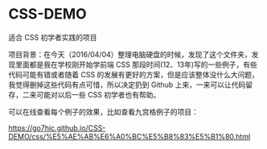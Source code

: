 # CSS-DEMO
适合 CSS 初学者实践的项目

项目背景：在今天（2016/04/04）整理电脑硬盘的时候，发现了这个文件夹，发现里面都是我在学校刚开始学前端 CSS 那段时间(12、13年)写的一些例子，有些代码可能有错或者随着 CSS 的发展有更好的方案，但是应该整体没什么大问题，我觉得删掉这些代码有点可惜，所以决定扔到 Github 上来，一来可以让代码留存，二来可能对以后一些 CSS 初学者也有帮助。

可以在线查看每个例子的效果，比如查看九宫格例子的项目：

https://go7hic.github.io/CSS-DEMO/css/%E5%AE%AB%E6%A0%BC%E5%B8%83%E5%B1%80.html
